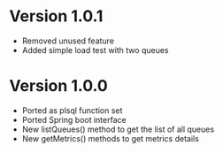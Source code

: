 # Version 1.0.1 
- Removed unused feature
- Added simple load test with two queues
# Version 1.0.0
- Ported as plsql function set
- Ported Spring boot interface
- New listQueues() method  to get the list of all queues
- New getMetrics() methods to get metrics details